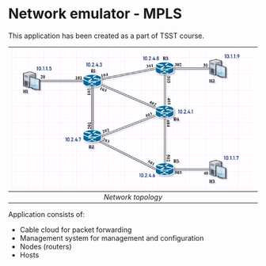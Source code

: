 # Network emulator - MPLS
This application has been created as a part of TSST course. 

| ![Topology](./Resources/tp.png) |
|:--:|
|*Network topology*|

Application consists of:
* Cable cloud for packet forwarding
* Management system for management and configuration
* Nodes (routers)
* Hosts





